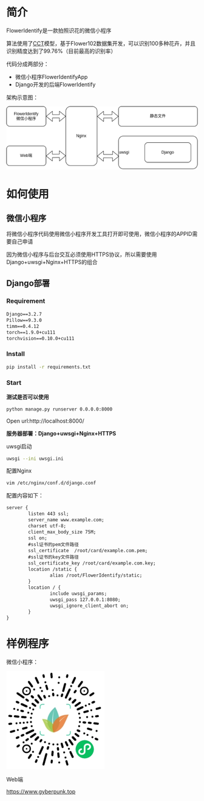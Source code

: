 
# 简介
FlowerIdentify是一款拍照识花的微信小程序

算法使用了[CCT](https://arxiv.org/abs/2104.05704)模型，基于Flower102数据集开发，可以识别100多种花卉，并且识别精度达到了99.76%（目前最高的识别率）

代码分成两部分：

- 微信小程序FlowerIdentifyApp
- Django开发的后端FlowerIdentify

架构示意图：

![flow](./flow.png)

# 如何使用

## 微信小程序

将微信小程序代码使用微信小程序开发工具打开即可使用，微信小程序的APPID需要自己申请

因为微信小程序与后台交互必须使用HTTPS协议，所以需要使用Django+uwsgi+Nginx+HTTPS的组合

## Django部署

### Requirement

```text
Django==3.2.7
Pillow==9.3.0
timm==0.4.12
torch==1.9.0+cu111
torchvision==0.10.0+cu111
```

### Install

```bash
pip install -r requirements.txt
```

### Start

**测试是否可以使用**

```bash
python manage.py runserver 0.0.0.0:8000
```

Open url:http://localhost:8000/

**服务器部署：Django+uwsgi+Nginx+HTTPS**

uwsgi启动

```bash
uwsgi --ini uwsgi.ini
```

配置Nginx

```bash
vim /etc/nginx/conf.d/django.conf
```

配置内容如下：

```text
server {
        listen 443 ssl;
        server_name www.example.com;
        charset utf-8;
        client_max_body_size 75M;
        ssl on;
        #ssl证书的pem文件路径
        ssl_certificate  /root/card/example.com.pem;
        #ssl证书的key文件路径
        ssl_certificate_key /root/card/example.com.key;
        location /static {
                alias /root/FlowerIdentify/static;
        }
        location / {
                include uwsgi_params;
                uwsgi_pass 127.0.0.1:8080;
                uwsgi_ignore_client_abort on;
        }
}
```

# 样例程序

微信小程序：

![QRcode](./QRcode.jpg)

Web端

https://www.gyberpunk.top
